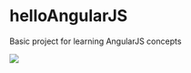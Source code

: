 # helloAngularJS
Basic project for learning AngularJS concepts

<img src="https://travis-ci.org/jfcorreas/helloAngularJS.svg?branch=master">
